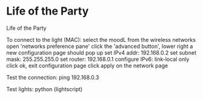 Life of the Party
=================

Life of the Party

To connect to the light (MAC):
    select the moodL from the wireless networks
    open 'networks preference pane'
    click the 'advanced button', lower right
    a new configuration page should pop up
    set IPv4 addr: 192.168.0.2
    set subnet mask: 255.255.255.0
    set router: 192.168.0.1
    configure IPv6: link-local only
    click ok, exit configuration page
    click apply on the network page

Test the connection:
    ping 192.168.0.3

Test lights:
    python (lightscript)
